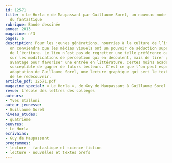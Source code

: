 ```yaml
---
id: 12571
title: « Le Horla » de Maupassant par Guillaume Sorel, un nouveau mode d’expression
  du fantastique
rubrique: Bande dessinée
annee: 2013
magazine: n°3
pages: 6
description: Pour les jeunes générations, nourries à la culture de l’image et du numérique,
  on conviendra que les médias visuels ont un pouvoir de séduction supérieur à celui
  de l’écriture. Le lieu n’est pas de regretter une telle préférence ou de s’interroger
  sur les modifications de perception qui en découlent, mais de tirer profit de cet
  avantage pour favoriser une entrée en littérature, certes moins académique, mais
  susceptible de gagner de futurs lecteurs. C’est ce que l’on peut espérer de la belle
  adaptation de Guillaume Sorel, une lecture graphique qui sert le texte et permet
  de le redécouvrir.
article_pdf: 12571.pdf
magazine_special: « Le Horla », de Guy de Maupassant à Guillaume Sorel
revue: L’école des lettres des collèges
auteurs:
- Yves Stalloni
auteur_jeunesse:
- Guillaume Sorel
niveau_etudes:
- quatrième
oeuvres:
- Le Horla
ecrivains:
- Guy de Maupassant
programmes:
- lecture - fantastique et science-fiction
- lecture - nouvelles et textes brefs
---
```

